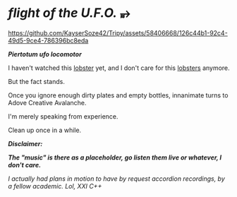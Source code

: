 # _flight of the U.F.O._ ⥵

https://github.com/KayserSoze42/Tripy/assets/58406668/126c44b1-92c4-49d5-9ce4-786396bc8eda

_**Piertotum ufo locomotor**_

I haven't watched this [lobster](https://www.csfd.cz/film/364012-humr/prehled/) yet, and I don't care for this [lobsters](https://mensgroup.com/jordan-peterson-clean-up-your-room/) anymore.

But the fact stands.

Once you ignore enough dirty plates and empty bottles, innanimate turns to Adove Creative Avalanche.

I'm merely speaking from experience.

Clean up once in a while.

_**Disclaimer:**_

_**The "music" is there as a placeholder, go listen them live or whatever, I don't care.**_

_I actually had plans in motion to have by request accordion recordings, by a fellow academic. Lol, XXI C++_
